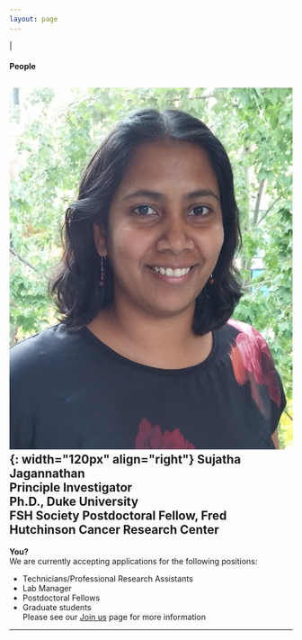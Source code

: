 ```yaml
---
layout: page
---
```

|

#### People

![Suja Jagannathan](/img/SJ_photo_for_flyer.jpg){: width="120px" align="right"}
**Sujatha Jagannathan**  
Principle Investigator  
Ph.D., Duke University    
FSH Society Postdoctoral Fellow, Fred Hutchinson Cancer Research Center   
----

**You?**  
We are currently accepting applications for the following positions:
- Technicians/Professional Research Assistants  
- Lab Manager  
- Postdoctoral Fellows  
- Graduate students  
Please see our [Join us](https://jagannathan-lab.github.io/joinus/) page for more information
----
